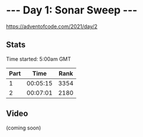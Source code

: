 # --- Day 1: Sonar Sweep ---

https://adventofcode.com/2021/day/2

## Stats

Time started: 5:00am GMT

| Part | Time | Rank |
| --- | --- | --- |
| 1 | 00:05:15 | 3354 |
| 2 | 00:07:01 | 2180 |

## Video
(coming soon)
